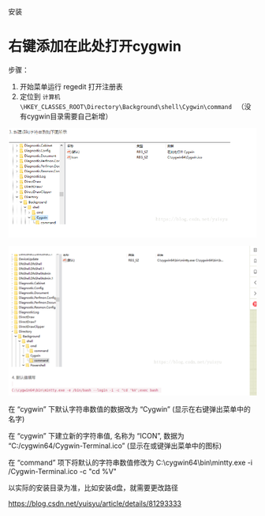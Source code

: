 安装



 

# 右键添加在此处打开cygwin



步骤： 
1. 开始菜单运行 regedit 打开注册表 
2. 定位到 
`计算机\HKEY_CLASSES_ROOT\Directory\Background\shell\Cygwin\command `     （没有cygwin目录需要自己新增）

![1571379519602](assets/1571379519602.png)



![1571379528019](assets/1571379528019.png)



在 “cygwin” 下默认字符串数值的数据改为 “Cygwin” (显示在右键弹出菜单中的名字)



在 “cygwin” 下建立新的字符串值, 名称为 “ICON”, 数据为 “C:/cygwin64/Cygwin-Terminal.ico” (显示在或键弹出菜单中的图标)



在 “command” 项下将默认的字符串数值修改为 C:\cygwin64\bin\mintty.exe -i /Cygwin-Terminal.ico -c "cd %V"

以实际的安装目录为准，比如安装d盘，就需要更改路径



https://blog.csdn.net/yuisyu/article/details/81293333